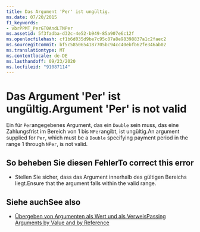 ```yaml
---
title: Das Argument 'Per' ist ungültig.
ms.date: 07/20/2015
f1_keywords:
- vbrPPMT_PerGT0AndLTNPer
ms.assetid: 5f3fadba-d32c-4e52-b949-85a907e6c12f
ms.openlocfilehash: cf1b6d035d9be7c95c87a8e98398837a1c2faec2
ms.sourcegitcommit: bf5c5850654187705bc94cc40ebfb62fe346ab02
ms.translationtype: MT
ms.contentlocale: de-DE
ms.lasthandoff: 09/23/2020
ms.locfileid: "91087114"
---
```

# <a name="argument-per-is-not-valid"></a><span data-ttu-id="75606-102">Das Argument 'Per' ist ungültig.</span><span class="sxs-lookup"><span data-stu-id="75606-102">Argument 'Per' is not valid</span></span>

<span data-ttu-id="75606-103">Ein für `Per`angegebenes Argument, das ein `Double` sein muss, das eine Zahlungsfrist im Bereich von 1 bis `NPer`angibt, ist ungültig.</span><span class="sxs-lookup"><span data-stu-id="75606-103">An argument supplied for `Per`, which must be a `Double` specifying payment period in the range 1 through `NPer`, is not valid.</span></span>  
  
## <a name="to-correct-this-error"></a><span data-ttu-id="75606-104">So beheben Sie diesen Fehler</span><span class="sxs-lookup"><span data-stu-id="75606-104">To correct this error</span></span>  
  
- <span data-ttu-id="75606-105">Stellen Sie sicher, dass das Argument innerhalb des gültigen Bereichs liegt.</span><span class="sxs-lookup"><span data-stu-id="75606-105">Ensure that the argument falls within the valid range.</span></span>  
  
## <a name="see-also"></a><span data-ttu-id="75606-106">Siehe auch</span><span class="sxs-lookup"><span data-stu-id="75606-106">See also</span></span>

- [<span data-ttu-id="75606-107">Übergeben von Argumenten als Wert und als Verweis</span><span class="sxs-lookup"><span data-stu-id="75606-107">Passing Arguments by Value and by Reference</span></span>](../programming-guide/language-features/procedures/passing-arguments-by-value-and-by-reference.md)
